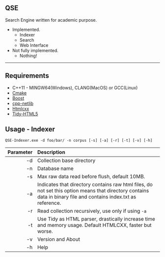 ## QSE
Search Engine written for academic purpose.

* Implemented.
    * Indexer
    * Search
    * Web Interface
* Not fully implemented.
    * Nothing!
    
---

## Requirements
* C++11 - MINGW64(Windows), CLANG(MacOS) or GCC(Linux)
* [Cmake](http://www.cmake.org/)
* [Boost](http://www.boost.org/)
* [cpp-netlib](http://cpp-netlib.org/)
* [Htmlcxx](http://htmlcxx.sourceforge.net)
* [Tidy-HTML5](https://github.com/htacg/tidy-html5)


## Usage - Indexer
`QSE-Indexer.exe -d foo/bar/ -n corpus [-s] [-a] [-r] [-t] [-v] [-h]`

Parameter | Description |
----------:|:-----------|
   -d  | Collection base directory
   -n  | Database name
   -s  | Max raw data read before flush, default 10MB.
   -a  | Indicates that directory contains raw html files, do not set this option means that directory contains data in binary file and contains index.txt as reference.
   -r  | Read collection recursively, use only if using `-a`
   -t  | Use Tidy as HTML parser, drastically increase time and memory usage. Default HTMLCXX, faster but worse.
   -v  | Version and About
   -h  | Help 